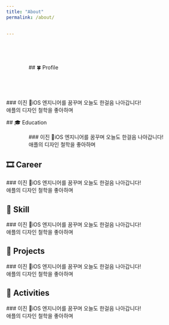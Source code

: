 ```yaml
---
title: "About"
permalink: /about/

  
---
```

<p style="padding: 60px">
## 🍀 Profile
<p>
### 이진
iOS 엔지니어를 꿈꾸며 오늘도 한걸음 나아갑니다!<br>
애플의 디자인 철학을 좋아하며 
</p>
## 🎓 Education
<p style="padding: 0 60px 0 60px">
### 이진
iOS 엔지니어를 꿈꾸며 오늘도 한걸음 나아갑니다!<br>
애플의 디자인 철학을 좋아하며 
</p>

## 🎞 Career
<p>
### 이진
iOS 엔지니어를 꿈꾸며 오늘도 한걸음 나아갑니다!<br>
애플의 디자인 철학을 좋아하며 
</p>

## 🎯 Skill
<p>
### 이진
iOS 엔지니어를 꿈꾸며 오늘도 한걸음 나아갑니다!<br>
애플의 디자인 철학을 좋아하며 
</p>

## 🚀 Projects
<p>
### 이진
iOS 엔지니어를 꿈꾸며 오늘도 한걸음 나아갑니다!<br>
애플의 디자인 철학을 좋아하며 
</p>

## 🎒 Activities
<p>
### 이진
iOS 엔지니어를 꿈꾸며 오늘도 한걸음 나아갑니다!<br>
애플의 디자인 철학을 좋아하며 
</p>
</p>
